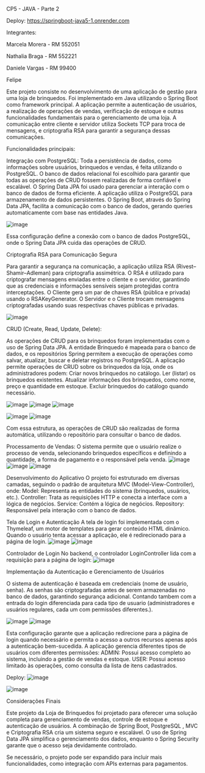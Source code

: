 CP5 - JAVA  - Parte 2

Deploy: https://springboot-java5-1.onrender.com


Integrantes:

Marcela Morera - RM 552051

Nathalia Braga - RM 552221

Daniele Vargas - RM 99400

Felipe


Este projeto consiste no desenvolvimento de uma aplicação de gestão para uma loja de brinquedos. Foi implementado em Java utilizando o Spring Boot como framework principal. A aplicação permite a autenticação de usuários, a realização de operações de vendas, verificação de estoque e outras funcionalidades fundamentais para o gerenciamento de uma loja. A comunicação entre cliente e servidor utiliza Sockets TCP para troca de mensagens, e criptografia RSA para garantir a segurança dessas comunicações.

Funcionalidades principais:


Integração com PostgreSQL:
Toda a persistência de dados, como informações sobre usuários, brinquedos e vendas, é feita utilizando o PostgreSQL. O banco de dados relacional foi escolhido para garantir que todas as operações de CRUD fossem realizadas de forma confiável e escalável. O Spring Data JPA foi usado para gerenciar a interação com o banco de dados de forma eficiente.
A aplicação utiliza o PostgreSQL para armazenamento de dados persistentes. O Spring Boot, através do Spring Data JPA, facilita a comunicação com o banco de dados, gerando queries automaticamente com base nas entidades Java.

![image](https://github.com/user-attachments/assets/49ed084b-12cb-45cb-86ec-40f3c23c4f99)

Essa configuração define a conexão com o banco de dados PostgreSQL, onde o Spring Data JPA cuida das operações de CRUD.



Criptografia RSA para Comunicação Segura

Para garantir a segurança na comunicação, a aplicação utiliza RSA (Rivest–Shamir–Adleman) para criptografia assimétrica. O RSA é utilizado para criptografar mensagens enviadas entre o cliente e o servidor, garantindo que as credenciais e informações sensíveis sejam protegidas contra interceptações.
O Cliente gera um par de chaves RSA (pública e privada) usando o RSAKeyGenerator.
O Servidor e o Cliente trocam mensagens criptografadas usando suas respectivas chaves públicas e privadas.

![image](https://github.com/user-attachments/assets/d99ad539-add3-4757-ae26-534723154f2d)


CRUD (Create, Read, Update, Delete):

As operações de CRUD para os brinquedos foram implementadas com o uso de Spring Data JPA. A entidade Brinquedo é mapeada para o banco de dados, e os repositórios Spring permitem a execução de operações como salvar, atualizar, buscar e deletar registros no PostgreSQL.
A aplicação permite operações de CRUD sobre os brinquedos da loja, onde os administradores podem:
Criar novos brinquedos no catálogo.
Ler (listar) os brinquedos existentes.
Atualizar informações dos brinquedos, como nome, preço e quantidade em estoque.
Excluir brinquedos do catálogo quando necessário.

![image](https://github.com/user-attachments/assets/4ae55874-755b-4366-8bce-2d834d8824c9)
![image](https://github.com/user-attachments/assets/5cd5e132-b0ec-4036-9d5a-9b09fb83b9ce)
![image](https://github.com/user-attachments/assets/8b59ea7b-a1ea-49cf-a3e7-d2cee9b39c5a)

![image](https://github.com/user-attachments/assets/b9ffc87c-e62b-4aa5-acaa-23c74c8e2c8b)
![image](https://github.com/user-attachments/assets/8cc36f3d-6071-4a1f-bfe8-0e4316709038)

Com essa estrutura, as operações de CRUD são realizadas de forma automática, utilizando o repositório para consultar o banco de dados.



Processamento de Vendas:
O sistema permite que o usuário realize o processo de venda, selecionando brinquedos específicos e definindo a quantidade, a forma de pagamento e o responsável pela venda.
![image](https://github.com/user-attachments/assets/6660d070-27df-44f0-8f45-0213757e702f)
![image](https://github.com/user-attachments/assets/cdf4e03a-2351-4241-90d8-27270df1940b)
![image](https://github.com/user-attachments/assets/fe712045-3088-4ddc-8c33-a9bc7bf33b72)


Desenvolvimento do Aplicativo
O projeto foi estruturado em diversas camadas, seguindo o padrão de arquitetura MVC (Model-View-Controller), onde:
Model: Representa as entidades do sistema (brinquedos, usuários, etc.).
Controller: Trata as requisições HTTP e conecta a interface com a lógica de negócios.
Service: Contém a lógica de negócios.
Repository: Responsável pela interação com o banco de dados.

Tela de Login e Autenticação
A tela de login foi implementada com o Thymeleaf, um motor de templates para gerar conteúdo HTML dinâmico. Quando o usuário tenta acessar a aplicação, ele é redirecionado para a página de login.
![image](https://github.com/user-attachments/assets/67582124-2b49-4d98-9319-6a4fde745a43)
![image](https://github.com/user-attachments/assets/4c25386e-9d5f-4c35-a77e-c0908bcbc5bb)


Controlador de Login
No backend, o controlador LoginController lida com a requisição para a página de login:
![image](https://github.com/user-attachments/assets/5f3a28c9-c20c-47be-be90-4f2d3cc6005b)


Implementação da Autenticação e Gerenciamento de Usuários

O sistema de autenticação é baseada em credenciais (nome de usuário, senha). As senhas são criptografadas antes de serem armazenadas no banco de dados, garantindo segurança adicional. Contando tambem com a entrada do login diferenciada para cada tipo de usuario (administradores e usuários regulares, cada um com permissões diferentes.). 

![image](https://github.com/user-attachments/assets/c8822e86-aa2f-4961-8279-a253c6a3ea0a)
![image](https://github.com/user-attachments/assets/db79ac70-c23c-4b3b-9309-c274a9c8141b)

Esta configuração garante que a aplicação redirecione para a página de login quando necessário e permita o acesso a outros recursos apenas após a autenticação bem-sucedida. A aplicação gerencia diferentes tipos de usuários com diferentes permissões:
ADMIN: Possui acesso completo ao sistema, incluindo a gestão de vendas e estoque.
USER: Possui acesso limitado às operações, como consulta da lista de itens cadastrados.


Deploy:
![image](https://github.com/user-attachments/assets/84f0469f-f963-4129-8fd7-9e4b6584c863)

![image](https://github.com/user-attachments/assets/742f5ad8-52be-452c-9d15-e516e7ebf3b6)



Considerações Finais

Este projeto da Loja de Brinquedos foi projetado para oferecer uma solução completa para gerenciamento de vendas, controle de estoque e autenticação de usuários. A combinação de Spring Boot, PostgreSQL , MVC e Criptografia RSA cria um sistema seguro e escalável. O uso de Spring Data JPA simplifica o gerenciamento dos dados, enquanto o Spring Security garante que o acesso seja devidamente controlado.

Se necessário, o projeto pode ser expandido para incluir mais funcionalidades, como integração com APIs externas para pagamentos.







